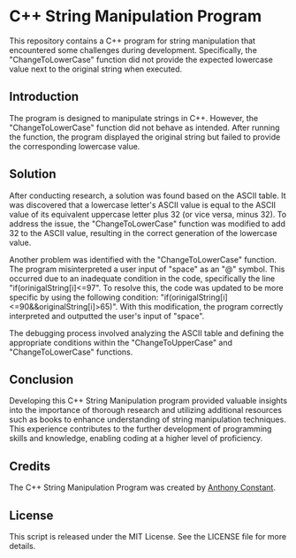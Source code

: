 # C++ String Manipulation Program

This repository contains a C++ program for string manipulation that encountered some challenges during development. Specifically, the "ChangeToLowerCase" function did not provide the expected lowercase value next to the original string when executed.

## Introduction

The program is designed to manipulate strings in C++. However, the "ChangeToLowerCase" function did not behave as intended. After running the function, the program displayed the original string but failed to provide the corresponding lowercase value.

## Solution

After conducting research, a solution was found based on the ASCII table. It was discovered that a lowercase letter's ASCII value is equal to the ASCII value of its equivalent uppercase letter plus 32 (or vice versa, minus 32). To address the issue, the "ChangeToLowerCase" function was modified to add 32 to the ASCII value, resulting in the correct generation of the lowercase value.

Another problem was identified with the "ChangeToLowerCase" function. The program misinterpreted a user input of "space" as an "@" symbol. This occurred due to an inadequate condition in the code, specifically the line "if(orinigalString[i]<=97". To resolve this, the code was updated to be more specific by using the following condition: "if(orinigalString[i]<=90&&originalString[i]>65)". With this modification, the program correctly interpreted and outputted the user's input of "space".

The debugging process involved analyzing the ASCII table and defining the appropriate conditions within the "ChangeToUpperCase" and "ChangeToLowerCase" functions.

## Conclusion

Developing this C++ String Manipulation program provided valuable insights into the importance of thorough research and utilizing additional resources such as books to enhance understanding of string manipulation techniques. This experience contributes to the further development of programming skills and knowledge, enabling coding at a higher level of proficiency.

## Credits

The C++ String Manipulation Program was created by [Anthony Constant](https://anthonyconstant.co.uk/).

## License

This script is released under the MIT License. See the LICENSE file for more details.
